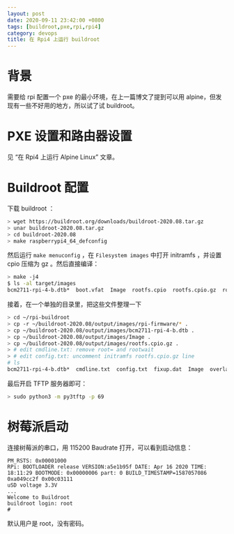 ```yaml
---
layout: post
date: 2020-09-11 23:42:00 +0800
tags: [buildroot,pxe,rpi,rpi4]
category: devops
title: 在 Rpi4 上运行 buildroot
---
```


# 背景

需要给 rpi 配置一个 pxe 的最小环境，在上一篇博文了提到可以用 alpine，但发现有一些不好用的地方，所以试了试 buildroot。

# PXE 设置和路由器设置

见 “在 Rpi4 上运行 Alpine Linux” 文章。

# Buildroot 配置

下载 buildroot ：

```bash
> wget https://buildroot.org/downloads/buildroot-2020.08.tar.gz
> unar buildroot-2020.08.tar.gz
> cd buildroot-2020.08
> make raspberrypi4_64_defconfig
```

然后运行 `make menuconfig` ，在 `Filesystem images` 中打开 initramfs ，并设置 cpio 压缩为 gz 。然后直接编译：

```bash
> make -j4
$ ls -al target/images
bcm2711-rpi-4-b.dtb*  boot.vfat  Image  rootfs.cpio  rootfs.cpio.gz  rootfs.ext2  rootfs.ext4@  rpi-firmware/  sdcard.img
```

接着，在一个单独的目录里，把这些文件整理一下

```bash
> cd ~/rpi-buildroot
> cp -r ~/buildroot-2020.08/output/images/rpi-firmware/* .
> cp ~/buildroot-2020.08/output/images/bcm2711-rpi-4-b.dtb .
> cp ~/buildroot-2020.08/output/images/Image .
> cp ~/buildroot-2020.08/output/images/rootfs.cpio.gz .
> # edit cmdline.txt: remove root= and rootwait
> # edit config.txt: uncomment initramfs rootfs.cpio.gz line
# ls
bcm2711-rpi-4-b.dtb*  cmdline.txt  config.txt  fixup.dat  Image  overlays/  rootfs.cpio.gz  start.elf
```

最后开启 TFTP 服务器即可：

```bash
> sudo python3 -m py3tftp -p 69
```

# 树莓派启动

连接树莓派的串口，用 115200 Baudrate 打开，可以看到启动信息：

```
PM_RSTS: 0x00001000
RPi: BOOTLOADER release VERSION:a5e1b95f DATE: Apr 16 2020 TIME: 18:11:29 BOOTMODE: 0x00000006 part: 0 BUILD_TIMESTAMP=1587057086 0xa049cc2f 0x00c03111
uSD voltage 3.3V
... 
Welcome to Buildroot
buildroot login: root
#
```

默认用户是 root，没有密码。